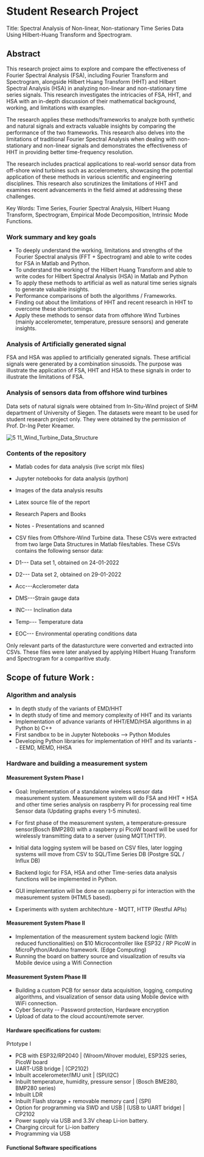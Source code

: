 # Student Research Project

Title: Spectral Analysis of Non-linear, Non-stationary Time Series Data Using Hilbert-Huang Transform and Spectrogram.

## Abstract

This research project aims to explore and compare the effectiveness of Fourier Spectral Analysis (FSA), including Fourier Transform and Spectrogram, alongside Hilbert Huang Transform (HHT) and Hilbert Spectral Analysis (HSA) in analyzing non-linear and non-stationary time series signals. This research investigates the intricacies of FSA, HHT, and HSA with an in-depth discussion of their mathematical background, working, and limitations with examples.

The research applies these methods/frameworks to analyze both synthetic and natural signals and extracts valuable insights by comparing the performance of the two frameworks. This research also delves into the limitations of traditional Fourier Spectral Analysis when dealing with non-stationary and non-linear signals and demonstrates the effectiveness of HHT in providing better time-frequency resolution. 

The research includes practical applications to real-world sensor data from off-shore wind turbines such as accelerometers, showcasing the potential application of these methods in various scientific and engineering disciplines. This research also scrutinizes the limitations of HHT and examines recent advancements in the field aimed at addressing these challenges. 

Key Words: Time Series, Fourier Spectral Analysis, Hilbert Huang Transform, Spectrogram, Empirical Mode Decomposition, Intrinsic Mode Functions.  

### Work summary and key goals

- To deeply understand the working, limitations and strengths of the Fourier Spectral analysis (FFT + Spectrogram) and able to write codes for FSA in Matlab and Python.
- To understand the working of the Hilbert Huang Transform and able to write codes for Hilbert Spectral Analysis (HSA) in Matlab and Python
- To apply these methods to artificial as well as natural time series signals to generate valuable insights.
- Performance comparisons of both the algorithms / Frameworks. 
- Finding out about the limitations of HHT and recent research in HHT to overcome these shortcomings.
- Apply these methods to sensor data from offshore Wind Turbines (mainly accelerometer, temperature, pressure sensors) and generate insights.

### Analysis of Artificially generated signal

FSA and HSA was applied to artificially generated signals. These artificial signals were generated by a combination sinusoids. The purpose was illustrate the application of FSA, HHT and HSA to these signals in order to illustrate the limitations of FSA.

### Analysis of sensors data from offshore wind turbines

Data sets of natural signals were obtained from In-Situ-Wind project of SHM department of University of Siegen. 
The datasets were meant to be used for student research project only. They were obtained by the permission of Prof. Dr-Ing Peter Kreamer.

![5 11_Wind_Turbine_Data_Structure](https://github.com/Vishusharma296/Studienarbeit_HHT_Spectrogram_WT/assets/73486657/355fcb03-be26-4c2f-8912-dd32c50c98de)


### Contents of the repository

- Matlab codes for data analysis (live script mlx files)
- Jupyter notebooks for data analysis (python)
- Images of the data analysis results
- Latex source file of the report
- Research Papers and Books
- Notes - Presentations and scanned
- CSV files from Offshore-Wind Turbine data. These CSVs were extracted from two large Data Structures in Matlab files/tables. These CSVs contains the following sensor data:

- D1--- Data set 1, obtained on 24-01-2022
- D2--- Data set 2, obtained on 29-01-2022

- Acc---Acclerometer data
- DMS---Strain gauge data
- INC--- Inclination data
- Temp--- Temperature data
- EOC--- Environmental operating conditions data

Only relevant parts of the datasturcture were converted and extracted into CSVs. These files were later analysed by applying Hilbert Huang Transform and Spectrogram for a comparitive study.


## Scope of future Work :

### Algorithm and analysis

- In depth study of the variants of EMD/HHT
- In depth study of time and memory complexity of HHT and its variants
- Implementation of advance variants of HHT/EMD/HSA algorithms in a) Python b) C++
- First sandbox to be in Jupyter Notebooks --> Python Modules
- Developing Python libraries for implementation of HHT and its variants  -- EEMD, MEMD, HHSA

### Hardware and building a measurement system

#### Measurement System Phase I

- Goal: Implementation of a standalone wireless sensor data measurement system. Measurement system will do FSA and HHT + HSA  and other time series analysis on raspberry Pi for processing real time Sensor data (Updating graphs every 1-5 minutes). 

- For first phase of the measurement system, a temperature-pressure sensor(Bosch BMP280) with a raspberry pi PicoW board will be used for wirelessly transmitting data to a server (using MQTT/HTTP).
- Initial data logging system will be based on CSV files, later logging systems will move from CSV to SQL/Time Series DB (Postgre SQL / Influx DB)
- Backend logic for FSA, HSA and other Time-series data analysis functions will be implemented in Python.
- GUI implementation will be done on raspberry pi for interaction with the measurement system (HTML5 based).
- Experiments with system architechture - MQTT, HTTP (Restful APIs)

#### Measurement System Phase II

- Implementation of the measurement system backend logic (With reduced functionalities) on $10 Microcontroller like ESP32 / RP PicoW in MicroPython/Arduino framework. (Edge Computing)
- Running the board on battery source and visualization of results via Mobile device using a Wifi Connection

#### Measurement System Phase III

- Building a custom PCB for sensor data acquisition, logging, computing algorithms, and visualization of sensor data using Mobile device with WiFi connection.
- Cyber Security -- Password protection, Hardware encryption
- Upload of data to the cloud account/remote server.


#### Hardware specifications for custom:

  Prtotype I

  - PCB with ESP32/RP2040 | (Wroom/Wrover module), ESP32S series, PicoW board
  - UART-USB bridge | (CP2102)
  - Inbuilt accelerometer/IMU unit | (SPI/I2C)
  - Inbuilt temperature, humidity, pressure sensor | (Bosch BME280, BMP280 series)
  - Inbuilt LDR
  - Inbuilt Flash storage + removable memory card | (SPI)
  - Option for programming via SWD and USB | (USB to UART bridge) | CP2102
  - Power supply via USB and 3.3V cheap Li-ion battery.
  - Charging circuit for Li-ion battery
  - Programming via USB

#### Functional Software specifications


  
